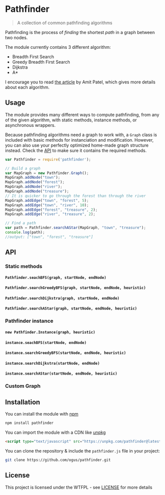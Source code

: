 # Pathfinder

> A collection of common pathfinding algorithms

Pathfinding is the process of *finding* the shortest *path* in a graph between two nodes.

The module currently contains 3 different algorithm:
 + Breadth First Search
 + Greedy Breadth First Search
 + Dijkstra
 + A*

I encourage you to read [the article](https://www.redblobgames.com/pathfinding/a-star/introduction.html) by Amit Patel, which gives more details about each algorithm.


## Usage

The module provides many different ways to compute pathfinding, from any of the given algorithm, with static methods, instance methods, or asynchronous wrappers.

Because pathfinding algorithms need a graph to work with, a `Graph` class is included with basic methods for instanciation and modification. However, you can also use your perfectly optimized home-made graph structure instead. Check the [API](#api) to make sure it contains the required methods.

```js
var Pathfinder = require('pathfinder');

// Build a graph
var MapGraph = new Pathfinder.Graph();
MapGraph.addNode("town");
MapGraph.addNode("forest");
MapGraph.addNode("river");
MapGraph.addNode("treasure");
// It is quicker to go through the forest than through the river
MapGraph.addEdge("town", "forest", 5);
MapGraph.addEdge("town", "river", 10);
MapGraph.addEdge("forest", "treasure", 2);
MapGraph.addEdge("river", "treasure", 2);

// Find a path
var path = Pathfinder.searchAStar(MapGraph, "town", "treasure");
console.log(path);
//output: ["town", "forest", "treasure"]
```

## API

### Static methods

#### `Pathfinder.seachBFS(graph, startNode, endNode)`

#### `Pathfinder.searchGreedyBFS(graph, startNode, endNode, heuristic)`

#### `Pathfinder.searchDijkstra(graph, startNode, endNode)`

#### `Pathfinder.searchAStar(graph, startNode, endNode, heuristic)`

### Pathfinder instance

#### `new Pathfinder.Instance(graph, heuristic)`

#### `instance.seachBFS(startNode, endNode)`

#### `instance.searchGreedyBFS(startNode, endNode, heuristic)`

#### `instance.searchDijkstra(startNode, endNode)`

#### `instance.searchAStar(startNode, endNode, heuristic)`

### Custom Graph


## Installation

You can install the module with [npm](https://www.npmjs.com/)
```sh
npm install pathfinder
```

You can import the module with a CDN like [unpkg](https://unpkg.com/)
```html
<script type="text/javascript" src="https://unpkg.com/pathfinder@latest"></script>
```

You can clone the repository & include the `pathfinder.js` file in your project:
```sh
git clone https://github.com/ogus/pathfinder.git
```


## License

This project is licensed under the WTFPL - see [LICENSE](LICENSE) for more details
